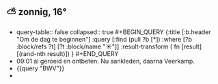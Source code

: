 ## ⛅ zonnig, 16°
- query-table:: false
  collapsed:: true
  #+BEGIN_QUERY 
  {:title [:b.header "Om de dag te beginnen"]
   :query [:find (pull ?b [*])
     :where 
       [?b :block/refs ?t]
       [?t :block/name "☀️"]]
   :result-transform ( fn [result] [(rand-nth result)])
  }
  #+END_QUERY
- 09:01 al geroeid en ontbeten. Nu aankleden, daarna Veerkamp.
- {{query "BWV"}}
-